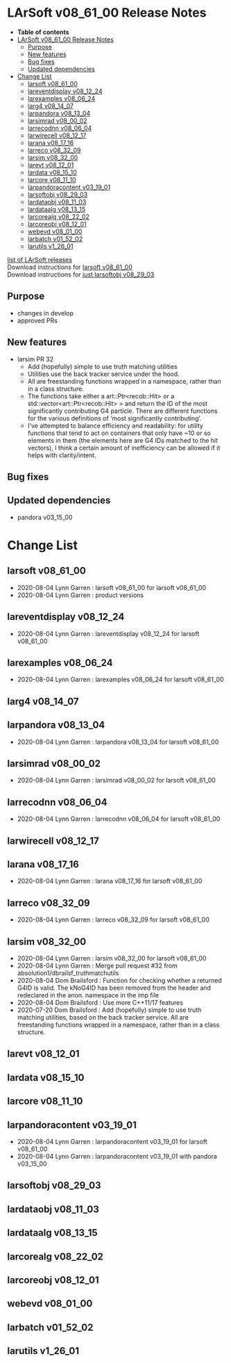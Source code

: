 LArSoft v08\_61\_00 Release Notes
======================================================================

-   **Table of contents**
-   [LArSoft v08\_61\_00 Release Notes](#LArSoft-v08_61_00-Release-Notes)
    -   [Purpose](#Purpose)
    -   [New features](#New-features)
    -   [Bug fixes](#Bug-fixes)
    -   [Updated dependencies](#Updated-dependencies)
-   [Change List](#Change-List)
    -   [larsoft v08\_61\_00](#larsoft-v08_61_00)
    -   [lareventdisplay v08\_12\_24](#lareventdisplay-v08_12_24)
    -   [larexamples v08\_06\_24](#larexamples-v08_06_24)
    -   [larg4 v08\_14\_07](#larg4-v08_14_07)
    -   [larpandora v08\_13\_04](#larpandora-v08_13_04)
    -   [larsimrad v08\_00\_02](#larsimrad-v08_00_02)
    -   [larrecodnn v08\_06\_04](#larrecodnn-v08_06_04)
    -   [larwirecell v08\_12\_17](#larwirecell-v08_12_17)
    -   [larana v08\_17\_16](#larana-v08_17_16)
    -   [larreco v08\_32\_09](#larreco-v08_32_09)
    -   [larsim v08\_32\_00](#larsim-v08_32_00)
    -   [larevt v08\_12\_01](#larevt-v08_12_01)
    -   [lardata v08\_15\_10](#lardata-v08_15_10)
    -   [larcore v08\_11\_10](#larcore-v08_11_10)
    -   [larpandoracontent v03\_19\_01](#larpandoracontent-v03_19_01)
    -   [larsoftobj v08\_29\_03](#larsoftobj-v08_29_03)
    -   [lardataobj v08\_11\_03](#lardataobj-v08_11_03)
    -   [lardataalg v08\_13\_15](#lardataalg-v08_13_15)
    -   [larcorealg v08\_22\_02](#larcorealg-v08_22_02)
    -   [larcoreobj v08\_12\_01](#larcoreobj-v08_12_01)
    -   [webevd v08\_01\_00](#webevd-v08_01_00)
    -   [larbatch v01\_52\_02](#larbatch-v01_52_02)
    -   [larutils v1\_26\_01](#larutils-v1_26_01)

[list of LArSoft releases](LArSoft_release_list)\
Download instructions for [larsoft v08\_61\_00](http://scisoft.fnal.gov/scisoft/bundles/larsoft/v08_61_00/larsoft-v08_61_00.html)\
Download instructions for [just larsoftobj v08\_29\_03](http://scisoft.fnal.gov/scisoft/bundles/larsoftobj/v08_29_03/larsoftobj-v08_29_03.html)

Purpose
--------------------

-   changes in develop
-   approved PRs

New features
------------------------------

-   larsim PR 32
    -   Add (hopefully) simple to use truth matching utilities
    -   Utilities use the back tracker service under the hood.
    -   All are freestanding functions wrapped in a namespace, rather than in a class structure.
    -   The functions take either a art::Ptr\<recob::Hit\> or a std::vector\<art::Ptr\<recob::Hit\> \> and return the ID of the most significantly contributing G4 particle. There are different functions for the various definitions of ‘most significantly contributing’.
    -   I’ve attempted to balance efficiency and readability: for utility functions that tend to act on containers that only have \~10 or so elements in them (the elements here are G4 IDs matched to the hit vectors), I think a certain amount of inefficiency can be allowed if it helps with clarity/intent.

Bug fixes
------------------------

Updated dependencies
----------------------------------------------

-   pandora v03\_15\_00

Change List
============================

larsoft v08\_61\_00
------------------------------------------

-   2020-08-04 Lynn Garren : larsoft v08\_61\_00 for larsoft v08\_61\_00
-   2020-08-04 Lynn Garren : product versions

lareventdisplay v08\_12\_24
----------------------------------------------------------

-   2020-08-04 Lynn Garren : lareventdisplay v08\_12\_24 for larsoft v08\_61\_00

larexamples v08\_06\_24
--------------------------------------------------

-   2020-08-04 Lynn Garren : larexamples v08\_06\_24 for larsoft v08\_61\_00

larg4 v08\_14\_07
--------------------------------------

larpandora v08\_13\_04
------------------------------------------------

-   2020-08-04 Lynn Garren : larpandora v08\_13\_04 for larsoft v08\_61\_00

larsimrad v08\_00\_02
----------------------------------------------

-   2020-08-04 Lynn Garren : larsimrad v08\_00\_02 for larsoft v08\_61\_00

larrecodnn v08\_06\_04
------------------------------------------------

-   2020-08-04 Lynn Garren : larrecodnn v08\_06\_04 for larsoft v08\_61\_00

larwirecell v08\_12\_17
--------------------------------------------------

larana v08\_17\_16
----------------------------------------

-   2020-08-04 Lynn Garren : larana v08\_17\_16 for larsoft v08\_61\_00

larreco v08\_32\_09
------------------------------------------

-   2020-08-04 Lynn Garren : larreco v08\_32\_09 for larsoft v08\_61\_00

larsim v08\_32\_00
----------------------------------------

-   2020-08-04 Lynn Garren : larsim v08\_32\_00 for larsoft v08\_61\_00
-   2020-08-04 Lynn Garren : Merge pull request \#32 from absolution1/dbrailsf\_truthmatchutils
-   2020-08-04 Dom Brailsford : Function for checking whether a returned G4ID is valid. The kNoG4ID has been removed from the header and redeclared in the anon. namespace in the imp file
-   2020-08-04 Dom Brailsford : Use more C++11/17 features
-   2020-07-20 Dom Brailsford : Add (hopefully) simple to use truth matching utilities, based on the back tracker service. All are freestanding functions wrapped in a namespace, rather than in a class structure.

larevt v08\_12\_01
----------------------------------------

lardata v08\_15\_10
------------------------------------------

larcore v08\_11\_10
------------------------------------------

larpandoracontent v03\_19\_01
--------------------------------------------------------------

-   2020-08-04 Lynn Garren : larpandoracontent v03\_19\_01 for larsoft v08\_61\_00
-   2020-08-04 Lynn Garren : larpandoracontent v03\_19\_01 with pandora v03\_15\_00

larsoftobj v08\_29\_03
------------------------------------------------

lardataobj v08\_11\_03
------------------------------------------------

lardataalg v08\_13\_15
------------------------------------------------

larcorealg v08\_22\_02
------------------------------------------------

larcoreobj v08\_12\_01
------------------------------------------------

webevd v08\_01\_00
----------------------------------------

larbatch v01\_52\_02
--------------------------------------------

larutils v1\_26\_01
------------------------------------------
